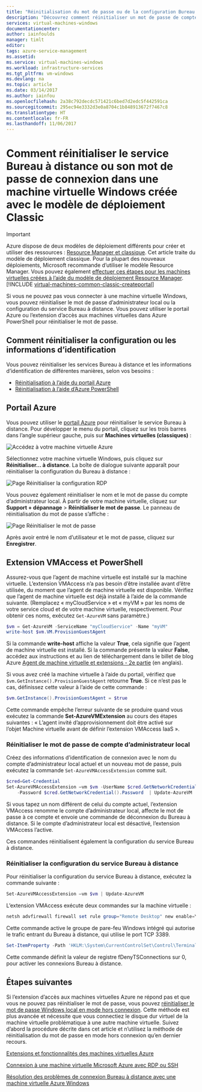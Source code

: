 ```yaml
---
title: "Réinitialisation du mot de passe ou de la configuration Bureau à distance sur une machine virtuelle Windows dans Azure | Microsoft Docs"
description: "Découvrez comment réinitialiser un mot de passe de compte ou des services Bureau à distance sur une machine virtuelle Windows créée avec le modèle de déploiement Classic à l’aide du portail Azure ou d’Azure PowerShell."
services: virtual-machines-windows
documentationcenter: 
author: iainfoulds
manager: timlt
editor: 
tags: azure-service-management
ms.assetid: 
ms.service: virtual-machines-windows
ms.workload: infrastructure-services
ms.tgt_pltfrm: vm-windows
ms.devlang: na
ms.topic: article
ms.date: 03/14/2017
ms.author: iainfou
ms.openlocfilehash: 2a38c792decdc571421c6bed7d2edc5f442591ca
ms.sourcegitcommit: 295ec94e3332d3e0a8704c1b848913672f7467c8
ms.translationtype: HT
ms.contentlocale: fr-FR
ms.lasthandoff: 11/06/2017
---
```

# <a name="how-to-reset-the-remote-desktop-service-or-its-login-password-in-a-windows-vm-created-using-the-classic-deployment-model"></a>Comment réinitialiser le service Bureau à distance ou son mot de passe de connexion dans une machine virtuelle Windows créée avec le modèle de déploiement Classic
> [!IMPORTANT]
> Azure dispose de deux modèles de déploiement différents pour créer et utiliser des ressources : [Resource Manager et classique](../../../resource-manager-deployment-model.md). Cet article traite du modèle de déploiement classique. Pour la plupart des nouveaux déploiements, Microsoft recommande d’utiliser le modèle Resource Manager. Vous pouvez également [effectuer ces étapes pour les machines virtuelles créées à l’aide du modèle de déploiement Resource Manager](../reset-rdp.md).
> [!INCLUDE [virtual-machines-common-classic-createportal](../../../../includes/virtual-machines-classic-portal.md)]

Si vous ne pouvez pas vous connecter à une machine virtuelle Windows, vous pouvez réinitialiser le mot de passe d’administrateur local ou la configuration du service Bureau à distance. Vous pouvez utiliser le portail Azure ou l’extension d’accès aux machines virtuelles dans Azure PowerShell pour réinitialiser le mot de passe.

## <a name="ways-to-reset-configuration-or-credentials"></a>Comment réinitialiser la configuration ou les informations d’identification
Vous pouvez réinitialiser les services Bureau à distance et les informations d’identification de différentes manières, selon vos besoins :

- [Réinitialisation à l’aide du portail Azure](#azure-portal)
- [Réinitialisation à l’aide d’Azure PowerShell](#vmaccess-extension-and-powershell)

## <a name="azure-portal"></a>Portail Azure
Vous pouvez utiliser le [portail Azure](https://portal.azure.com) pour réinitialiser le service Bureau à distance. Pour développer le menu du portail, cliquez sur les trois barres dans l’angle supérieur gauche, puis sur **Machines virtuelles (classiques)** :

![Accédez à votre machine virtuelle Azure](./media/reset-rdp/Portal-Select-Classic-VM.png)

Sélectionnez votre machine virtuelle Windows, puis cliquez sur **Réinitialiser... à distance**. La boîte de dialogue suivante apparaît pour réinitialiser la configuration du Bureau à distance :

![Page Réinitialiser la configuration RDP](./media/reset-rdp/Portal-RDP-Reset-Windows.png)

Vous pouvez également réinitialiser le nom et le mot de passe du compte d’administrateur local. À partir de votre machine virtuelle, cliquez sur **Support + dépannage** > **Réinitialiser le mot de passe**. Le panneau de réinitialisation du mot de passe s’affiche :

![Page Réinitialiser le mot de passe](./media/reset-rdp/Portal-PW-Reset-Windows.png)

Après avoir entré le nom d’utilisateur et le mot de passe, cliquez sur **Enregistrer**.

## <a name="vmaccess-extension-and-powershell"></a>Extension VMAccess et PowerShell
Assurez-vous que l’agent de machine virtuelle est installé sur la machine virtuelle. L’extension VMAccess n’a pas besoin d’être installée avant d’être utilisée, du moment que l’agent de machine virtuelle est disponible. Vérifiez que l’agent de machine virtuelle est déjà installé à l’aide de la commande suivante. (Remplacez « myCloudService » et « myVM » par les noms de votre service cloud et de votre machine virtuelle, respectivement. Pour obtenir ces noms, exécutez `Get-AzureVM` sans paramètre.)

```powershell
$vm = Get-AzureVM -ServiceName "myCloudService" -Name "myVM"
write-host $vm.VM.ProvisionGuestAgent
```

Si la commande **write-host** affiche la valeur **True**, cela signifie que l’agent de machine virtuelle est installé. Si la commande présente la valeur **False**, accédez aux instructions et au lien de téléchargement dans le billet de blog Azure [Agent de machine virtuelle et extensions - 2e partie](http://go.microsoft.com/fwlink/p/?linkid=403947&clcid=0x409) (en anglais).

Si vous avez créé la machine virtuelle à l’aide du portail, vérifiez que `$vm.GetInstance().ProvisionGuestAgent` retourne **True**. Si ce n’est pas le cas, définissez cette valeur à l’aide de cette commande :

```powershell
$vm.GetInstance().ProvisionGuestAgent = $true
```

Cette commande empêche l’erreur suivante de se produire quand vous exécutez la commande **Set-AzureVMExtension** au cours des étapes suivantes : « L’agent invité d’approvisionnement doit être activé sur l’objet Machine virtuelle avant de définir l’extension VMAccess IaaS ».

### <a name="reset-the-local-administrator-account-password"></a>**Réinitialiser le mot de passe de compte d’administrateur local**
Créez des informations d’identification de connexion avec le nom du compte d’administrateur local actuel et un nouveau mot de passe, puis exécutez la commande `Set-AzureVMAccessExtension` comme suit.

```powershell
$cred=Get-Credential
Set-AzureVMAccessExtension –vm $vm -UserName $cred.GetNetworkCredential().Username `
    -Password $cred.GetNetworkCredential().Password  | Update-AzureVM
```

Si vous tapez un nom différent de celui du compte actuel, l’extension VMAccess renomme le compte d’administrateur local, affecte le mot de passe à ce compte et envoie une commande de déconnexion du Bureau à distance. Si le compte d’administrateur local est désactivé, l’extension VMAccess l’active.

Ces commandes réinitialisent également la configuration du service Bureau à distance.

### <a name="reset-the-remote-desktop-service-configuration"></a>**Réinitialiser la configuration du service Bureau à distance**
Pour réinitialiser la configuration du service Bureau à distance, exécutez la commande suivante :

```powershell
Set-AzureVMAccessExtension –vm $vm | Update-AzureVM
```

L’extension VMAccess exécute deux commandes sur la machine virtuelle :

```powershell
netsh advfirewall firewall set rule group="Remote Desktop" new enable=Yes
```

Cette commande active le groupe de pare-feu Windows intégré qui autorise le trafic entrant du Bureau à distance, qui utilise le port TCP 3389.

```powershell
Set-ItemProperty -Path 'HKLM:\System\CurrentControlSet\Control\Terminal Server' -name "fDenyTSConnections" -Value 0
```

Cette commande définit la valeur de registre fDenyTSConnections sur 0, pour activer les connexions Bureau à distance.

## <a name="next-steps"></a>Étapes suivantes
Si l’extension d’accès aux machines virtuelles Azure ne répond pas et que vous ne pouvez pas réinitialiser le mot de passe, vous pouvez [réinitialiser le mot de passe Windows local en mode hors connexion](../reset-local-password-without-agent.md?toc=%2fazure%2fvirtual-machines%2fwindows%2ftoc.json). Cette méthode est plus avancée et nécessite que vous connectiez le disque dur virtuel de la machine virtuelle problématique à une autre machine virtuelle. Suivez d’abord la procédure décrite dans cet article et n’utilisez la méthode de réinitialisation du mot de passe en mode hors connexion qu’en dernier recours.

[Extensions et fonctionnalités des machines virtuelles Azure](../extensions-features.md?toc=%2fazure%2fvirtual-machines%2fwindows%2ftoc.json)

[Connexion à une machine virtuelle Microsoft Azure avec RDP ou SSH](http://msdn.microsoft.com/library/azure/dn535788.aspx)

[Résolution des problèmes de connexion Bureau à distance avec une machine virtuelle Azure Windows](../troubleshoot-rdp-connection.md?toc=%2fazure%2fvirtual-machines%2fwindows%2ftoc.json)

